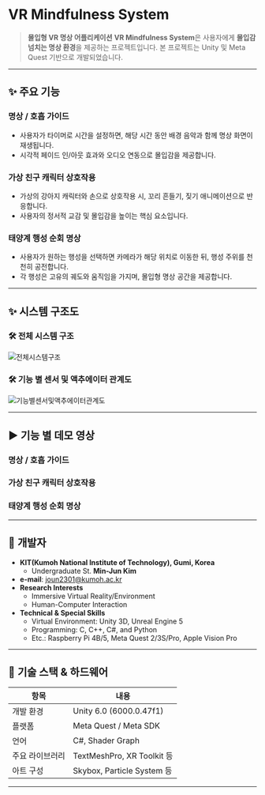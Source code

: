 # VR Mindfulness System

> **몰입형 VR 명상 어플리케이션**
> **VR Mindfulness System**은 사용자에게 **몰입감 넘치는 명상 환경**을 제공하는 프로젝트입니다.
> 본 프로젝트는 Unity 및 Meta Quest 기반으로 개발되었습니다.

---

## ✨ 주요 기능

### 명상 / 호흡 가이드
- 사용자가 타이머로 시간을 설정하면, 해당 시간 동안 배경 음악과 함께 명상 화면이 재생됩니다.  
- 시각적 페이드 인/아웃 효과와 오디오 연동으로 몰입감을 제공합니다.

### 가상 친구 캐릭터 상호작용
- 가상의 강아지 캐릭터와 손으로 상호작용 시, 꼬리 흔들기, 짖기 애니메이션으로 반응합니다.
- 사용자의 정서적 교감 및 몰입감을 높이는 핵심 요소입니다. 

### 태양계 행성 순회 명상
- 사용자가 원하는 행성을 선택하면 카메라가 해당 위치로 이동한 뒤, 행성 주위를 천천히 공전합니다.
- 각 행성은 고유의 궤도와 움직임을 가지며, 몰입형 명상 공간을 제공합니다.

---

## ✨ 시스템 구조도

### 🛠 전체 시스템 구조
![전체시스템구조](https://github.com/user-attachments/assets/b9c3aacb-0e41-4cd9-9202-d39e9af012ef)


### 🛠 기능 별 센서 및 액추에이터 관계도
![기능별센서및액추에이터관계도](https://github.com/user-attachments/assets/edfa6b24-465f-46e5-b46f-08133e9d065e)

---

## ▶️ 기능 별 데모 영상

### 명상 / 호흡 가이드


### 가상 친구 캐릭터 상호작용


### 태양계 행성 순회 명상


---

## 👥 개발자
- **KIT(Kumoh National Institute of Technology), Gumi, Korea**
    - Undergraduate St. **Min-Jun Kim**
- **e-mail**: joun2301@kumoh.ac.kr
- **Research Interests**
    - Immersive Virtual Reality/Environment
    - Human-Computer Interaction
- **Technical & Special Skills**
    - Virtual Environment: Unity 3D, Unreal Engine 5
    - Programming: C, C++, C#, and Python
    - Etc.: Raspberry Pi 4B/5, Meta Quest 2/3S/Pro, Apple Vision Pro
---

## 🔧 기술 스택 & 하드웨어
| 항목 | 내용 |
| -------- | ------------------------- |
| 개발 환경 | Unity 6.0 (6000.0.47f1) |
| 플랫폼 | Meta Quest / Meta SDK |
| 언어 | C#, Shader Graph |
| 주요 라이브러리 | TextMeshPro, XR Toolkit 등 |
| 아트 구성 | Skybox, Particle System 등 |

---
